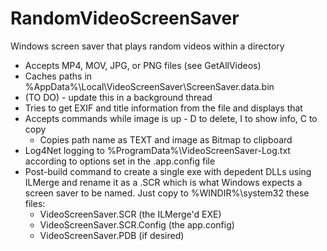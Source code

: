 RandomVideoScreenSaver
======================

Windows screen saver that plays random videos within a directory

* Accepts MP4, MOV, JPG, or PNG files (see GetAllVideos)
* Caches paths in %AppData%\Local\VideoScreenSaver\ScreenSaver.data.bin
* (TO DO) - update this in a background thread
* Tries to get EXIF and title information from the file and displays that
* Accepts commands while image is up - D to delete, I to show info, C to copy
	* Copies path name as TEXT and image as Bitmap to clipboard
* Log4Net logging to %ProgramData%\VideoScreenSaver-Log.txt according to 
  options set in the .app.config file
* Post-build command to create a single exe with depedent DLLs using ILMerge
  and rename it as a .SCR which is what Windows expects a screen saver to be
  named.  Just copy to %WINDIR%\system32 these files:
	- VideoScreenSaver.SCR (the ILMerge'd EXE)
	- VideoScreenSaver.SCR.Config (the app.config)
	- VideoScreenSaver.PDB (if desired)

